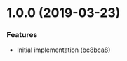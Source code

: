 # 1.0.0 (2019-03-23)


### Features

* Initial implementation ([bc8bca8](https://github.com/unlight/git-last-tag/commit/bc8bca8))

